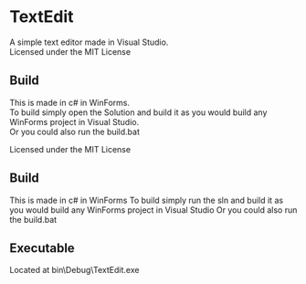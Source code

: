 # TextEdit
A simple text editor made in Visual Studio.
<br>
Licensed under the MIT License
<br>
## Build
This is made in c# in WinForms.
<br>To build simply open the Solution and build it as you would build any WinForms project in Visual Studio.
<br>Or you could also run the build.bat
<br>

Licensed under the MIT License

## Build
This is made in c# in WinForms
To build simply run the sln and build it as you would build any WinForms project in Visual Studio
Or you could also run the build.bat

## Executable
Located at bin\Debug\TextEdit.exe
